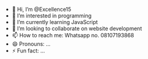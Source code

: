 - 👋 Hi, I’m @Excellence15
- 👀 I’m interested in programming 
- 🌱 I’m currently learning JavaScript 
- 💞️ I’m looking to collaborate on website development 
- 📫 How to reach me: Whatsapp no. 08107193868
- 😄 Pronouns: ...
- ⚡ Fun fact: ...

<!---
Excellence15/Excellence15 is a ✨ special ✨ repository because its `README.md` (this file) appears on your GitHub profile.
You can click the Preview link to take a look at your changes.
--->
